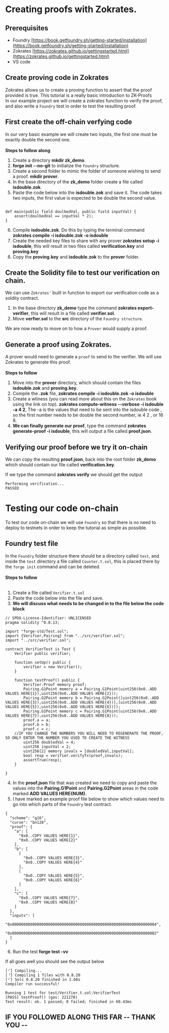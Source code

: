 # Creating proofs with Zokrates.
## Prerequisites
- Foundry [https://book.getfoundry.sh/getting-started/installation](https://book.getfoundry.sh/getting-started/installation)
- Zokrates [https://zokrates.github.io/gettingstarted.html](https://zokrates.github.io/gettingstarted.html)
- VS code

## Create proving code in Zokrates
Zokrates allows us to create a proving function to assert that the proof provided is true.
This tutorial is a really basic introduction to ZK-Proofs<br>
In our example project we will create a zokrates function to verify the proof, and also write a `Foundry` test in order to test the resulting proof.
## First create the off-chain verfying code
In our very basic example we will create two inputs, the first one must be exactly double the second one.<br><br>
**Steps to follow along**<br>
1. Create a directory **mkdir zk_demo**.
2. **forge init --no-git** to initialize the `Foundry` structure.
3. Create a second folder to mimic the folder of someone wishing to send a proof. **mkdir prover**.
4. In the base directory of the **zk_demo** folder create a file called **isdouble.zok**.
5. Paste the code below into the **isdouble.zok** and save it. The code takes two inputs, the first value is expected to be double the second value.
```

def main(public field doulbedVal, public field inputVal) {
	assert(doulbedVal == inputVal * 2);
}
```
6. Compile **isdouble.zok**. Do this by typing the terminal command **zokrates compile -i isdouble.zok -o isdouble**
7. Create the needed key files to share with any prover **zokrates setup -i isdouble**, this will result in two files called **verification.key** and **proving.key**
8. Copy the **proving.key** and **isdouble.zok** to the **prover** folder.

## Create the Solidity file to test our verification on chain.
We can use `Zokrates'` built in function to export our verification code as a soldity contract.
1. In the base directory **zk_demo** type the command **zokrates export-verifier**, this will result in a file called **verifier.sol**.
2. Move **verfier.sol** to the **src** directory of the `Foundry structure`.

We are now ready to move on to how a `Prover` would supply a proof.

## Generate a proof using Zokrates.
A prover would need to generate a `proof` to send to the verifier. We will use Zokrates to generate this proof.<br><br>
**Steps to follow**<br>
1. Move into the **prover** directory, which should contain the files **isdouble.zok** and **proving.key**.
2. Compile the **.zok** file, **zokrates compile -i isdouble.zok -o isdouble**
3. Create a wtiness (you can read more about this on the `Zokrates` book using the link on top). **zokrates compute-witness --verbose -i isdouble -a 4 2**, The -a is the values that need to be sent into the isdouble code , so the first number needs to be double the second number, ie 4 2 , or 16 8.
4. **We can finally generate our proof**, type the command **zokrates generate-proof -i isdouble**, this will output a file called **proof.json**.

## Verifying our proof before we try it on-chain
We can copy the resulting **proof.json**, back into the root folder **zk_demo** which should contain our file called **verification.key**.

If we type the command **zokrates verify** we should get the output
```text
Performing verification...
PASSED
```
# Testing our code on-chain
To test our code on-chain we will use `Foundry` so that there is no need to deploy to testnets in order to keep the tutorial as simple as possible.

## Foundry test file
In the `Foundry` folder structure there should be a directory called `test`, and inside the `test` directory a file called `Counter.t.sol`, this is placed there by the `forge init` command and can be deleted.<br><br>
**Steps to follow**<br><br>
1. Create a file called `Verifier.t.sol`
2. Paste the code below into the file and save.
3. **We will discuss what needs to be changed in to the file below the code block**

```solidity
// SPDX-License-Identifier: UNLICENSED
pragma solidity ^0.8.13;

import "forge-std/Test.sol";
import {Verifier,Pairing} from "../src/verifier.sol";
import "../src/verifier.sol";

contract VerifierTest is Test {
    Verifier public verifier;

    function setUp() public {
        verifier = new Verifier();
    }

    function testProof() public {
        Verifier.Proof memory proof;
        Pairing.G1Point memory a = Pairing.G1Point(uint256(0x0..ADD VALUES HERE{1}),uint256(0x0..ADD VALUES HERE{2}));
        Pairing.G2Point memory b = Pairing.G2Point([uint256(0x0..ADD VALUES HERE{3}),uint256(0x0..ADD VALUES HERE{4})],[uint256(0x0..ADD VALUES HERE{5}),uint256(0x0..ADD VALUES HERE{6})]);
        Pairing.G1Point memory c = Pairing.G1Point(uint256(0x0..ADD VALUES HERE{7}),uint256(0x0..ADD VALUES HERE{8}));
        proof.a = a;
        proof.b = b;
        proof.c = c;
	//IF YOU CHANGE THE NUMBERS YOU WILL NEED TO REGENERATE THE PROOF, SO ONLY ENTER THE NUMBER YOU USED TO CREATE THE WITNESS
        uint256 doubledVal = 4;
        uint256 inputVal = 2;
        uint256[2] memory invals = [doubledVal,inputVal];
        bool resp = verifier.verifyTx(proof,invals);
        assertTrue(resp);
    }

}
```
4. In the **proof.json** file that was created we need to copy and paste the values into the **Pairing.G1Point** and **Pairing.G2Point** areas in the code marked **ADD VALUES HERE{NUM}**.
5. I have marked an example proof file below to show which values need to go into which parts of the `Foundry` test contract.

```text
{
  "scheme": "g16",
  "curve": "bn128",
  "proof": {
    "a": [
      "0x0..COPY VALUES HERE{1}",
      "0x0..COPY VALUES HERE{2}"
    ],
    "b": [
      [
        "0x0..COPY VALUES HERE{3}",
        "0x0..COPY VALUES HERE{4}"
      ],
      [
        "0x0..COPY VALUES HERE{5}",
        "0x0..COPY VALUES HERE{6}"
      ]
    ],
    "c": [
      "0x0..COPY VALUES HERE{7}",
      "0x0..COPY VALUES HERE{8}"
    ]
  },
  "inputs": [
    "0x0000000000000000000000000000000000000000000000000000000000000004",
    "0x0000000000000000000000000000000000000000000000000000000000000002"
  ]
}
```

6. Run the test **forge test -vv**

If all goes well you should see the output below
```
[⠊] Compiling...
[⠘] Compiling 1 files with 0.8.20
[⠊] Solc 0.8.20 finished in 1.66s
Compiler run successful!

Running 1 test for test/Verifier.t.sol:VerifierTest
[PASS] testProof() (gas: 221270)
Test result: ok. 1 passed; 0 failed; finished in 60.43ms
```

## IF YOU FOLLOWED ALONG THIS FAR -- THANK YOU --
